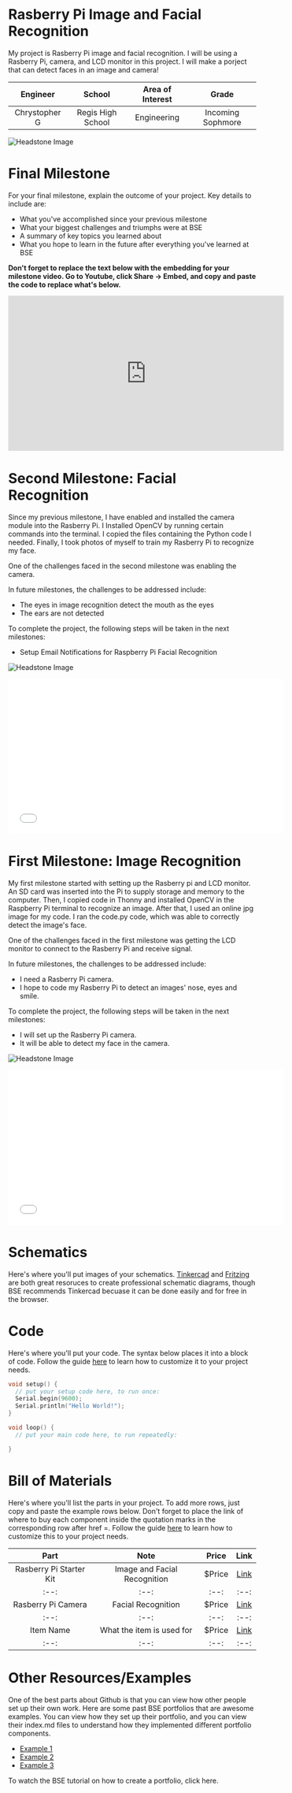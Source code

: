 # Rasberry Pi Image and Facial Recognition
My project is Rasberry Pi image and facial recognition. I will be using a Rasberry Pi, camera, and LCD monitor in this project. I will make a porject that can detect faces in an image and camera!

| **Engineer** | **School** | **Area of Interest** | **Grade** |
|:--:|:--:|:--:|:--:|
| Chrystopher G | Regis High School | Engineering | Incoming Sophmore

![Headstone Image](IMG_0117.jpg)
  
# Final Milestone
For your final milestone, explain the outcome of your project. Key details to include are:
- What you've accomplished since your previous milestone
- What your biggest challenges and triumphs were at BSE
- A summary of key topics you learned about
- What you hope to learn in the future after everything you've learned at BSE

**Don't forget to replace the text below with the embedding for your milestone video. Go to Youtube, click Share -> Embed, and copy and paste the code to replace what's below.**

<iframe width="560" height="315" src="https://www.youtube.com/embed/F7M7imOVGug" title="YouTube video player" frameborder="0" allow="accelerometer; autoplay; clipboard-write; encrypted-media; gyroscope; picture-in-picture; web-share" allowfullscreen></iframe>

# Second Milestone: Facial Recognition
Since my previous milestone, I have enabled and installed the camera module into the Rasberry Pi. I Installed OpenCV by running certain commands into the terminal. I copied the files containing the Python code I needed. Finally, I took photos of myself to train my Rasberry Pi to recognize my face.

One of the challenges faced in the second milestone was enabling the camera.

In future milestones, the challenges to be addressed include:

- The eyes in image recognition detect the mouth as the eyes
- The ears are not detected

To complete the project, the following steps will be taken in the next milestones:

- Setup Email Notifications for Raspberry Pi Facial Recognition

![Headstone Image](IMG_0150.jpg)

<iframe width="560" height="315" src="[https://www.youtube.com/embed/y3VAmNlER5Y](https://www.youtube.com/watch?v=u_gxb7IhWis)" title="YouTube video player" frameborder="0" allow="accelerometer; autoplay; clipboard-write; encrypted-media; gyroscope; picture-in-picture; web-share" allowfullscreen></iframe>

# First Milestone: Image Recognition

My first milestone started with setting up the Rasberry pi and LCD monitor. An SD card was inserted into the Pi to supply storage and memory to the computer. Then, I copied code in Thonny and installed OpenCV in the Raspberry Pi terminal to recognize an image. After that, I used an online jpg image for my code. I ran the code.py code, which was able to correctly detect the image's face.

One of the challenges faced in the first milestone was getting the LCD monitor to connect to the Rasberry Pi and receive signal.

In future milestones, the challenges to be addressed include:

- I need a Rasberry Pi camera.
- I hope to code my Rasberry Pi to detect an images' nose, eyes and smile.

To complete the project, the following steps will be taken in the next milestones:

- I will set up the Rasberry Pi camera.
- It will be able to detect my face in the camera.

![Headstone Image](IMG_0387.png)

<iframe width="560" height="315" src="[https://www.youtube.com/embed/CaCazFBhYKs](https://www.youtube.com/watch?v=OXp_PtoNmEI)" title="YouTube video player" frameborder="0" allow="accelerometer; autoplay; clipboard-write; encrypted-media; gyroscope; picture-in-picture; web-share" allowfullscreen></iframe>

# Schematics 
Here's where you'll put images of your schematics. [Tinkercad](https://www.tinkercad.com/blog/official-guide-to-tinkercad-circuits) and [Fritzing](https://fritzing.org/learning/) are both great resoruces to create professional schematic diagrams, though BSE recommends Tinkercad becuase it can be done easily and for free in the browser. 

# Code
Here's where you'll put your code. The syntax below places it into a block of code. Follow the guide [here]([url](https://www.markdownguide.org/extended-syntax/)) to learn how to customize it to your project needs. 

```c++
void setup() {
  // put your setup code here, to run once:
  Serial.begin(9600);
  Serial.println("Hello World!");
}

void loop() {
  // put your main code here, to run repeatedly:

}
```

# Bill of Materials
Here's where you'll list the parts in your project. To add more rows, just copy and paste the example rows below.
Don't forget to place the link of where to buy each component inside the quotation marks in the corresponding row after href =. Follow the guide [here]([url](https://www.markdownguide.org/extended-syntax/)) to learn how to customize this to your project needs. 

| **Part** | **Note** | **Price** | **Link** |
|:--:|:--:|:--:|:--:|
| Rasberry Pi Starter Kit | Image and Facial Recognition | $Price | <a href="https://www.amazon.com/Arduino-A000066-ARDUINO-UNO-R3/dp/B008GRTSV6/"> Link </a> |
|:--:|:--:|:--:|:--:|
| Rasberry Pi Camera | Facial Recognition | $Price | <a href="https://www.amazon.com/Arduino-A000066-ARDUINO-UNO-R3/dp/B008GRTSV6/"> Link </a> |
|:--:|:--:|:--:|:--:|
| Item Name | What the item is used for | $Price | <a href="https://www.amazon.com/Arduino-A000066-ARDUINO-UNO-R3/dp/B008GRTSV6/"> Link </a> |
|:--:|:--:|:--:|:--:|

# Other Resources/Examples
One of the best parts about Github is that you can view how other people set up their own work. Here are some past BSE portfolios that are awesome examples. You can view how they set up their portfolio, and you can view their index.md files to understand how they implemented different portfolio components.
- [Example 1](https://trashytuber.github.io/YimingJiaBlueStamp/)
- [Example 2](https://sviatil0.github.io/Sviatoslav_BSE/)
- [Example 3](https://arneshkumar.github.io/arneshbluestamp/)

To watch the BSE tutorial on how to create a portfolio, click here.
